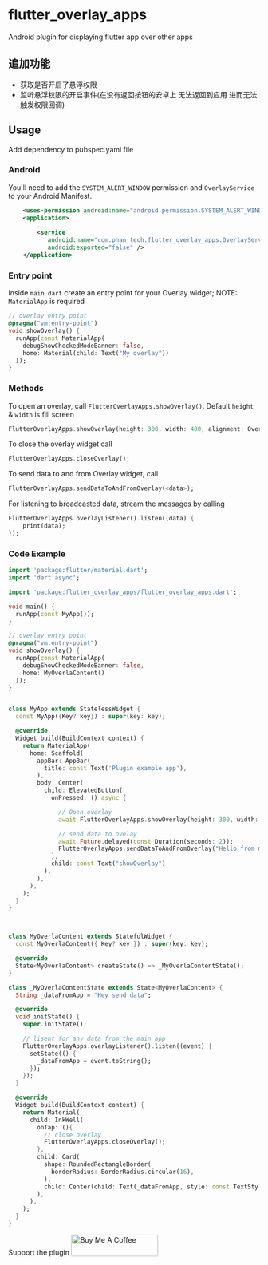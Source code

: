 # flutter_overlay_apps

Android plugin for displaying flutter app over other apps

## 追加功能
* 获取是否开启了悬浮权限
* 监听悬浮权限的开启事件(在没有返回按钮的安卓上 无法返回到应用 进而无法触发权限回调)

## Usage

Add dependency to pubspec.yaml file


### Android
You'll need to add the `SYSTEM_ALERT_WINDOW` permission and `OverlayService` to your Android Manifest.
```XML
    <uses-permission android:name="android.permission.SYSTEM_ALERT_WINDOW" />
    <application>
        ...
        <service
           android:name="com.phan_tech.flutter_overlay_apps.OverlayService"
           android:exported="false" />
    </application>
```

### Entry point
Inside `main.dart` create an entry point for your Overlay widget;
NOTE: `MaterialApp` is required
```dart
// overlay entry point
@pragma("vm:entry-point")
void showOverlay() {
  runApp(const MaterialApp(
    debugShowCheckedModeBanner: false,
    home: Material(child: Text("My overlay"))
  ));
}
```


### Methods
To open an overlay, call `FlutterOverlayApps.showOverlay()`. 
Default `height` & `width` is fill screen

```dart
FlutterOverlayApps.showOverlay(height: 300, width: 400, alignment: OverlayAlignment.center);
```

To close the overlay widget call 
```dart
FlutterOverlayApps.closeOverlay();
```
To send data to and from Overlay widget, call 
```dart
FlutterOverlayApps.sendDataToAndFromOverlay(<data>);
```
For listening to broadcasted data, stream the messages by calling 
```dart
FlutterOverlayApps.overlayListener().listen((data) {
    print(data);
});
```

### Code Example
```dart
import 'package:flutter/material.dart';
import 'dart:async';

import 'package:flutter_overlay_apps/flutter_overlay_apps.dart';

void main() {
  runApp(const MyApp());
}

// overlay entry point
@pragma("vm:entry-point")
void showOverlay() {
  runApp(const MaterialApp(
    debugShowCheckedModeBanner: false,
    home: MyOverlaContent()
  ));
}


class MyApp extends StatelessWidget {
  const MyApp({Key? key}) : super(key: key);

  @override
  Widget build(BuildContext context) {
    return MaterialApp(
      home: Scaffold(
        appBar: AppBar(
          title: const Text('Plugin example app'),
        ),
        body: Center(
          child: ElevatedButton(
            onPressed: () async {

              // Open overlay
              await FlutterOverlayApps.showOverlay(height: 300, width: 400, alignment: OverlayAlignment.center);

              // send data to ovelay
              await Future.delayed(const Duration(seconds: 2));
              FlutterOverlayApps.sendDataToAndFromOverlay("Hello from main app");
            }, 
            child: const Text("showOverlay")
          ),
        ),
      ),
    );
  }
}



class MyOverlaContent extends StatefulWidget {
  const MyOverlaContent({ Key? key }) : super(key: key);

  @override
  State<MyOverlaContent> createState() => _MyOverlaContentState();
}

class _MyOverlaContentState extends State<MyOverlaContent> {
  String _dataFromApp = "Hey send data";

  @override
  void initState() {
    super.initState();

    // lisent for any data from the main app
    FlutterOverlayApps.overlayListener().listen((event) {
      setState(() {
        _dataFromApp = event.toString();
      });
    });
  }

  @override
  Widget build(BuildContext context) {
    return Material(
      child: InkWell(
        onTap: (){
          // close overlay
          FlutterOverlayApps.closeOverlay();
        },
        child: Card(
          shape: RoundedRectangleBorder(
            borderRadius: BorderRadius.circular(16),
          ),
          child: Center(child: Text(_dataFromApp, style: const TextStyle(color: Colors.red),)),
        ),
      ),
    );
  }
}
```

Support the plugin <a href="https://www.buymeacoffee.com/EddieGenius" target="_blank"><img src="https://i.imgur.com/aV6DDA7.png" alt="Buy Me A Coffee" style="height: 41px !important;width: 174px !important; box-shadow: 0px 3px 2px 0px rgba(190, 190, 190, 0.5) !important;-webkit-box-shadow: 0px 3px 2px 0px rgba(190, 190, 190, 0.5) !important;" > </a>
